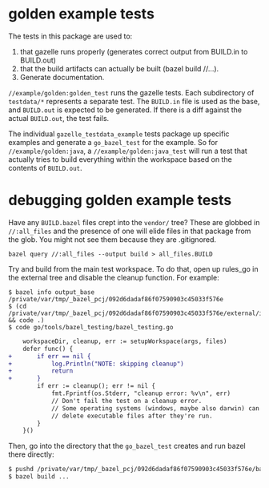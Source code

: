 # golden example tests

The tests in this package are used to:

1. that gazelle runs properly (generates correct output from BUILD.in to
   BUILD.out)
2. that the build artifacts can actually be built (bazel build //...).
3. Generate documentation.

`//example/golden:golden_test` runs the gazelle tests.  Each subdirectory of
`testdata/*` represents a separate test.  The `BUILD.in` file is used as the
base, and `BUILD.out` is expected to be generated.  If there is a diff against
the actual `BUILD.out`, the test fails.

The individual `gazelle_testdata_example` tests package up specific examples and
generate a `go_bazel_test` for the example.  So for `//example/golden:java`, a
`//example/golden:java_test` will run a test that actually tries to build
everything within the workspace based on the contents of `BUILD.out`.

# debugging golden example tests

Have any `BUILD.bazel` files crept into the `vendor/` tree?  These are globbed
in `//:all_files` and the presence of one will elide files in that package from
the glob.  You might not see them because they are .gitignored.

```
bazel query //:all_files --output build > all_files.BUILD
```

Try and build from the main test workspace.  To do that, open up rules_go in the
external tree and disable the cleanup function.  For example:

```
$ bazel info output_base
/private/var/tmp/_bazel_pcj/092d6dadaf86f07590903c45033f576e
$ (cd /private/var/tmp/_bazel_pcj/092d6dadaf86f07590903c45033f576e/external/io_bazel_rules_go && code .)
$ code go/tools/bazel_testing/bazel_testing.go
```

```diff
    workspaceDir, cleanup, err := setupWorkspace(args, files)
    defer func() {
+       if err == nil {
+           log.Println("NOTE: skipping cleanup")
+           return
+       }
        if err := cleanup(); err != nil {
            fmt.Fprintf(os.Stderr, "cleanup error: %v\n", err)
            // Don't fail the test on a cleanup error.
            // Some operating systems (windows, maybe also darwin) can't reliably
            // delete executable files after they're run.
        }
    }()
```

Then, go into the directory that the `go_bazel_test` creates and run bazel there directly:

```sh
$ pushd /private/var/tmp/_bazel_pcj/092d6dadaf86f07590903c45033f576e/bazel_testing/bazel_go_test/main
$ bazel build ...
```
